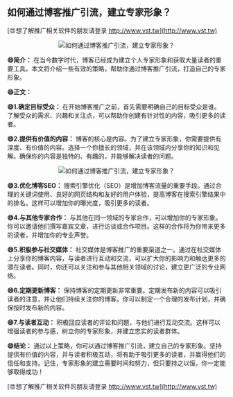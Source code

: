 ## **如何通过博客推广引流，建立专家形象？**

[😍想了解推广相关软件的朋友请登录 http://www.vst.tw](http://www.vst.tw)

 <center><img src="https://vst.tw/MP4/tuiguang/png/6.png" alt="如何通过博客推广引流，建立专家形象？"></center>

**😄简介：**
在当今数字时代，博客已经成为建立个人专家形象和获取大量读者的重要工具。本文将介绍一些有效的策略，帮助你通过博客推广引流，打造自己的专家形象。

**😄正文：**

**😄1.确定目标受众：**
在开始博客推广之前，首先需要明确自己的目标受众是谁。了解受众的需求、兴趣和关注点，可以帮助你创建有针对性的内容，吸引更多的读者。

**😄2.提供有价值的内容：**
博客的核心是内容。为了建立专家形象，你需要提供有深度、有价值的内容。选择一个你擅长的领域，并在该领域内分享你的知识和见解。确保你的内容是独特的、有趣的，并能够解决读者的问题。

 <center><img src="https://vst.tw/MP4/tuiguang/png/8.png" alt="如何通过博客推广引流，建立专家形象？"></center>

**😄3.优化博客SEO：**
搜索引擎优化（SEO）是增加博客流量的重要手段。通过合理的关键词使用、良好的网页结构和友好的用户体验，提高博客在搜索引擎结果中的排名。这样可以增加你的曝光度，吸引更多的读者。

**😄4.与其他专家合作：**
与其他在同一领域的专家合作，可以增加你的专家形象。你可以邀请他们撰写嘉宾文章，进行访谈或合作项目。这样的合作将为你带来更多的读者，并增加你的专业声誉。

**😄5.积极参与社交媒体：**
社交媒体是博客推广的重要渠道之一。通过在社交媒体上分享你的博客内容，与读者进行互动和交流，可以扩大你的影响力和触达更多的潜在读者。同时，你还可以关注和参与其他相关领域的讨论，建立更广泛的专业网络。

**😄6.定期更新博客：**
保持博客的定期更新非常重要。定期发布新的内容可以吸引读者的注意，并让他们持续关注你的博客。你可以制定一个合理的发布计划，并确保按时发布新的内容。

**😄7.与读者互动：**
积极回应读者的评论和问题，与他们进行互动交流。这样可以增强读者的参与感，树立你的专家形象，并建立忠实的读者群体。

**😄结论：**
通过以上策略，你可以通过博客推广引流，建立自己的专家形象。坚持提供有价值的内容，并与读者积极互动，将有助于吸引更多的读者，并赢得他们的信任和支持。记住，专家形象的建立需要时间和努力，但只要持之以恒，你一定能够取得成功！

[😍想了解推广相关软件的朋友请登录 http://www.vst.tw](http://www.vst.tw)



